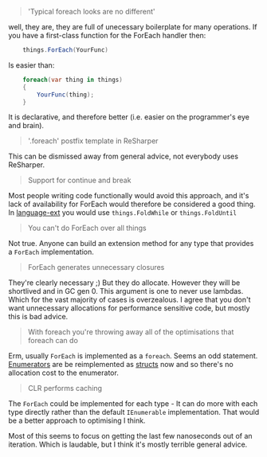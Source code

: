 > 'Typical foreach looks are no different'

well, they are, they are full of unecessary boilerplate for many operations.  If you have a first-class function for the ForEach handler then:
```c#
    things.ForEach(YourFunc)
```
Is easier than:
```c#
    foreach(var thing in things)
    {
        YourFunc(thing);
    }
```
It is declarative, and therefore better (i.e. easier on the programmer's eye and brain).

> '.foreach' postfix template in ReSharper

This can be dismissed away from general advice, not everybody uses ReSharper.

> Support for continue and break

Most people writing code functionally would avoid this approach, and it's lack of availability for ForEach would therefore be considered a good thing.  In [language-ext](https://github.com/louthy/language-ext) you would use `things.FoldWhile` or `things.FoldUntil` 

> You can't do ForEach over all things

Not true.  Anyone can build an extension method for any type that provides a `ForEach` implementation.

> ForEach generates unnecessary closures

They're clearly necessary ;)  But they do allocate.  However they will be shortlived and in GC gen 0.  This argument is one to never use lambdas.  Which for the vast majority of cases is overzealous.  I agree that you don't want unnecessary allocations for performance sensitive code, but mostly this is bad advice.

> With foreach you're throwing away all of the optimisations that foreach can do

Erm, usually `ForEach` is implemented as a `foreach`.  Seems an odd statement.  [Enumerators](https://github.com/microsoft/referencesource/blob/master/mscorlib/system/collections/generic/list.cs#L569) are be reimplemented as [structs](https://github.com/microsoft/referencesource/blob/master/mscorlib/system/collections/generic/list.cs#L1140) now and so there's no allocation cost to the enumerator.  

> CLR performs caching

The `ForEach` could be implemented for each type - It can do more with each type directly rather than the default `IEnumerable` implementation.  That would be a better approach to optimising I think. 

Most of this seems to focus on getting the last few nanoseconds out of an iteration.  Which is laudable, but I think it's mostly terrible general advice.
